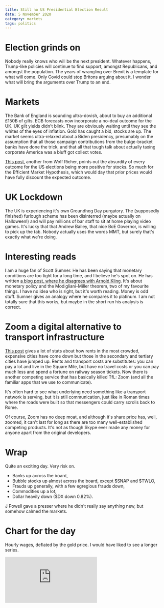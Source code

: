 ```yaml
---
title: Still no US Presidential Election Result
date: 5 November 2020
category: markets
tags: politics
---
```


# Election grinds on

Nobody really knows who will be the next president. 
Whatever happens, Trump-like policies will continue to find support, amongst Republicans, and amongst the population.
The years of wrangling over Brexit is a template for what will come.
Only Covid could stop Britons arguing about it. I wonder what will bring the arguments over Trump to an end.

# Markets

The Bank of England is sounding ultra-dovish, about to buy an additional &pound;150B of gilts.
ECB forecasts now incorporate a no-deal outcome for the UK. UK gilt yields didn't blink. 
They are obviously waiting until they see the whites of the eyes of inflation.
Gold has caught a bid, stocks are up. The market seems ultra-relaxed about a Biden presidency, 
presumably on the assumption that all those campaign contributions from the bulge-bracket banks have done the trick, and that all that tough talk about actually taxing corporate America was a bluff got collect votes.

[This post](https://wolfstreet.com/2020/11/04/battle-of-the-narratives-for-stocks-any-election-outcome-is-now-an-ideal-outcome-even-a-disputed-election-long-legal-mess-split-government-without-stimulus-whatever/), another from Wolf Richer, points out the absurdity of every outcome for the US elections being more positive for stocks. So much for the Efficient Market Hypothesis, which would day that prior prices would have fully discount the expected outcome.

# UK Lockdown

The UK is experiencing it's own Groundhog Day purgatory. The (supposedly finished) furlough scheme has been disinterred (maybe actually on Halloween!) and will pay millions of bar staff to sit at home playing video games.
It's lucky that that Andrew Bailey, that nice BoE Governor, is willing to pick up the tab. 
Nobody actually uses the words MMT, but surely that's exactly what we're doing.

# Interesting reads

I am a huge fan of Scott Sumner. He has been saying that monetary conditions are too tight for a long time, and I believe he's spot on.
He has written [a blog post, where he disagrees with Arnold Kling](https://www.econlib.org/arnold-kling-on-modigliani-miller-and-money/).
It's about monetary policy and the Modigliani-Miller theorem, two of my favourite things.
I have no idea who is right, but it's worth reading. 
Money is odd stuff. Sumner gives an analogy where he compares it to platinum. 
I am not totally sure that this works, but maybe in the short run his analysis is correct.


# Zoom a digital alternative to transport infrastructure

[This post](https://wolfstreet.com/2020/11/03/us-apartment-rental-market-splits-in-two-100-cities-where-rents-jumped-or-dropped-the-most-where-rents-are-highest-or-lowest/) gives a lot of stats about how rents in the most crowded, expensive cities have come down but those in the secondary and tertiary cities have jumped up. Rents and transport costs are substitutes: you can pay a lot and live in the Square Mile, but have no travel costs or you can pay much less and spend a fortune on railway season tickets. Now there is another competing service that has basically killed TfL: Zoom (and all the familiar apps that we use to communicate). 

It's often hard to see what underlying need something like a transport network is serving, but it is still communication, just like in Roman times where the roads were built so that messengers could carry scrolls back to Rome. 

Of course, Zoom has no deep moat, and although it's share price has, well, zoomed, it can't last for long as there are too many well-established competing products. It's not as though Skype ever made any money for anyone apart from the original developers.

# Wrap

Quite an exciting day. Very risk on.

* Banks up across the board,
* Bubble stocks up almost across the board, except $SNAP and $TWLO,
* Frauds up generally, with a few egregious frauds down,
* Commodities up a lot,
* Dollar heavily down ($DX down 0.82%).

J Powell gave a presser where he didn't really say anything new, but somehow calmed the markets. 


# Chart for the day

Hourly wages, deflated by the gold price.  I would  have liked to see a longer series.

<div class="embed-container"><iframe src="https://fred.stlouisfed.org/graph/graph-landing.php?g=xrp5&width=670&height=475" scrolling="no" frameborder="0" style="overflow:hidden;" allowTransparency="true" loading="lazy"></iframe></div><script src="https://fred.stlouisfed.org/graph/js/embed.js" type="text/javascript"></script>

